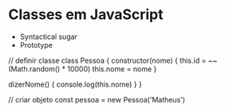 # Classes em JavaScript

- Syntactical sugar
- Prototype


// definir classe
class Pessoa {
  constructor(nome) {
    this.id = ~~(Math.random() * 10000)
    this.nome = nome
  }

  dizerNome() {
    console.log(this.nome)
  }
}

// criar objeto
const pessoa = new Pessoa('Matheus')
